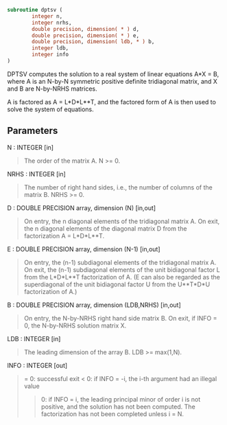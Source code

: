 ```fortran
subroutine dptsv (
        integer n,
        integer nrhs,
        double precision, dimension( * ) d,
        double precision, dimension( * ) e,
        double precision, dimension( ldb, * ) b,
        integer ldb,
        integer info
)
```

DPTSV computes the solution to a real system of linear equations
A\*X = B, where A is an N-by-N symmetric positive definite tridiagonal
matrix, and X and B are N-by-NRHS matrices.

A is factored as A = L\*D\*L\*\*T, and the factored form of A is then
used to solve the system of equations.

## Parameters
N : INTEGER [in]
> The order of the matrix A.  N >= 0.

NRHS : INTEGER [in]
> The number of right hand sides, i.e., the number of columns
> of the matrix B.  NRHS >= 0.

D : DOUBLE PRECISION array, dimension (N) [in,out]
> On entry, the n diagonal elements of the tridiagonal matrix
> A.  On exit, the n diagonal elements of the diagonal matrix
> D from the factorization A = L\*D\*L\*\*T.

E : DOUBLE PRECISION array, dimension (N-1) [in,out]
> On entry, the (n-1) subdiagonal elements of the tridiagonal
> matrix A.  On exit, the (n-1) subdiagonal elements of the
> unit bidiagonal factor L from the L\*D\*L\*\*T factorization of
> A.  (E can also be regarded as the superdiagonal of the unit
> bidiagonal factor U from the U\*\*T\*D\*U factorization of A.)

B : DOUBLE PRECISION array, dimension (LDB,NRHS) [in,out]
> On entry, the N-by-NRHS right hand side matrix B.
> On exit, if INFO = 0, the N-by-NRHS solution matrix X.

LDB : INTEGER [in]
> The leading dimension of the array B.  LDB >= max(1,N).

INFO : INTEGER [out]
> = 0:  successful exit
> < 0:  if INFO = -i, the i-th argument had an illegal value
> > 0:  if INFO = i, the leading principal minor of order i
> is not positive, and the solution has not been
> computed.  The factorization has not been completed
> unless i = N.

